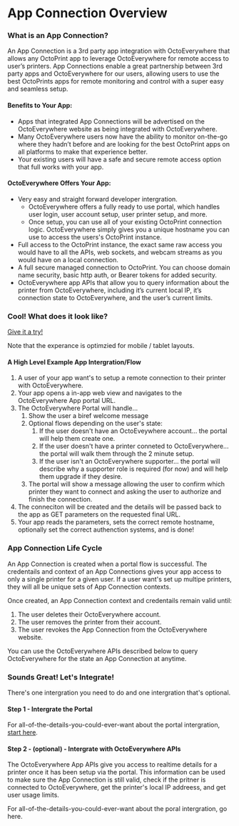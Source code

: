 # App Connection Overview

### What is an App Connection?

An App Connection is a 3rd party app integration with OctoEverywhere that allows any OctoPrint app to leverage OctoEverywhere for remote access to user’s printers. App Connections enable a great partnership between 3rd party apps and OctoEverywhere for our users, allowing users to use the best OctoPrints apps for remote monitoring and control with a super easy and seamless setup.

#### Benefits to Your App:
- Apps that integrated App Connections will be advertised on the OctoEverywhere website as being integrated with OctoEverywhere.
- Many OctoEverywhere users now have the ability to monitor on-the-go where they hadn’t before and are looking for the best OctoPrint apps on all platforms to make that experience better.
- Your existing users will have a safe and secure remote access option that full works with your app.

#### OctoEverywhere Offers Your App:
- Very easy and straight forward developer intergration.
  - OctoEverywhere offers a fully ready to use portal, which handles user login, user account setup, user printer setup, and more.
  - Once setup, you can use all of your existing OctoPrint connection logic. OctoEverywhere simply gives you a unique hostname you can use to access the users's OctoPrint instance.
-	Full access to the OctoPrint instance, the exact same raw access you would have to all the APIs, web sockets, and webcam streams as you would have on a local connection. 
-	A full secure managed connection to OctoPrint. You can choose domain name security, basic http auth, or Bearer tokens for added security. 
-	OctoEverywhere app APIs that allow you to query information about the printer from OctoEverywhere, including it’s current local IP, it’s connection state to OctoEverywhere, and the user’s current limits.

### Cool! What does it look like?

[Give it a try!](https://octoeverywhere.com/appportal/v1/?appid=devtest&authType=none) 

Note that the experance is optimzied for mobile / tablet layouts.


#### A High Level Example App Intergration/Flow
1) A user of your app want's to setup a remote connection to their printer with OctoEverywhere.
2) Your app opens a in-app web view and navigates to the OctoEverywhere App portal URL.
3) The OctoEverywhere Portal will handle...
   1) Show the user a biref welcome message
   2) Optional flows depending on the user's state:
      1) If the user doesn't have an OctoEveywhere account... the portal will help them create one.
      2) If the user doesn't have a printer conneted to OctoEverywhere... the portal will walk them through the 2 minute setup.
      3) If the user isn't an OctoEverywhere supporter... the portal will describe why a supporter role is required (for now) and will help them upgrade if they desire.
   3) The portal will show a message allowing the user to confirm which printer they want to connect and asking the user to authorize and finish the connection.
4) The conneciton will be created and the details will be passed back to the app as GET parameters on the requested final URL.
5) Your app reads the parameters, sets the correct remote hostname, optionally set the correct authenction systems, and is done!

### App Connection Life Cycle

An App Connection is created when a portal flow is successful. The credentails and context of an App Connections gives your app access to only a single printer for a given user. If a user want's set up multipe printers, they will all be unique sets of App Connection contexts.

Once created, an App Connection context and credentails remain valid until:
1) The user deletes their OctoEverywhere account.
2) The user removes the printer from their account.
3) The user revokes the App Connection from the OctoEverywhere website.

You can use the OctoEverywhere APIs described below to query OctoEverywhere for the state an App Connection at anytime.

### Sounds Great! Let's Integrate!

There's one intergration you need to do and one intergration that's optional.

#### Step 1 - Intergrate the Portal

For all-of-the-details-you-could-ever-want about the portal intergration, [start here](App-Portal-Intergration.md).

#### Step 2 - (optional) - Intergrate with OctoEverywhere APIs

The OctoEverywhere App APIs give you access to realtime details for a printer once it has been setup via the portal. This information can be used to make sure the App Connection is still valid, check if the pritner is connected to OctoEverywhere, get the printer's local IP addreess, and get user usage limits. 
 
For all-of-the-details-you-could-ever-want about the poral intergration, go here.

